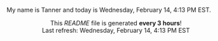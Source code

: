 My name is Tanner and today is Wednesday, February 14, 4:13 PM EST.

<p align="center">This <i>README</i> file is generated <b>every 3 hours</b>!</br>Last refresh: Wednesday, February 14, 4:13 PM EST<br /></p>
